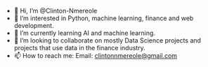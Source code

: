 - 👋 Hi, I’m @Clinton-Nmereole
- 👀 I’m interested in Python, machine learning, finance and web development.
- 🌱 I’m currently learning AI and machine learning.
- 💞️ I’m looking to collaborate on mostly Data Science projects and projects that use data in the finance industry.
- 📫 How to reach me:
   Email: clintonnmereole@gmail.com
   

<!---
Clinton-Nmereole/Clinton-Nmereole is a ✨ special ✨ repository because its `README.md` (this file) appears on your GitHub profile.
You can click the Preview link to take a look at your changes.
--->
